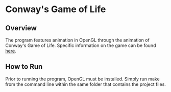 # Conway's Game of Life

## Overview
The program features animation in OpenGL through the animation of Conway's Game of Life. Specific information on the game can be found [here](https://en.wikipedia.org/wiki/Conway's_Game_of_Life).

## How to Run
Prior to running the program, OpenGL must be installed. Simply run make from the command line within the same folder that contains the project files.
